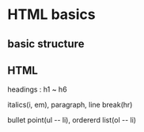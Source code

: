 # HTML basics

## basic structure

## HTML

headings : h1 ~ h6

italics(i, em), paragraph, line break(hr)

bullet point(ul -- li), ordererd list(ol -- li)
